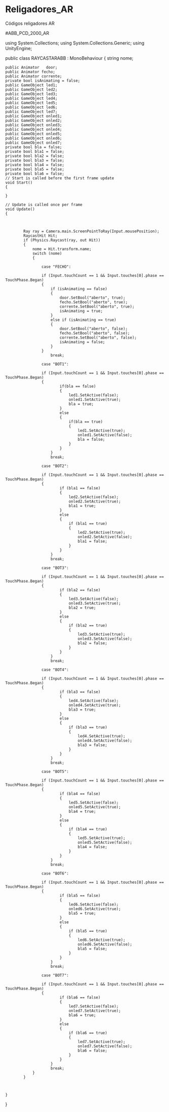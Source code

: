 # Religadores_AR

Códigos religadores AR 

#ABB_PCD_2000_AR

using System.Collections;
using System.Collections.Generic;
using UnityEngine;

public class RAYCASTARABB : MonoBehaviour
{
    string nome;
    
    public Animator   door;
    public Animator fecho;
    public Animator corrente;
    private bool isAnimating = false;
    public GameObject led1;
    public GameObject led2;
    public GameObject led3;
    public GameObject led4;
    public GameObject led5;
    public GameObject led6;
    public GameObject led7;
    public GameObject onled1;
    public GameObject onled2;
    public GameObject onled3;
    public GameObject onled4;
    public GameObject onled5;
    public GameObject onled6;
    public GameObject onled7;
    private bool bla = false;
    private bool bla1 = false;
    private bool bla2 = false;
    private bool bla3 = false;
    private bool bla4 = false;
    private bool bla5 = false;
    private bool bla6 = false;
    // Start is called before the first frame update
    void Start()
    {

    }
   
    // Update is called once per frame
    void Update()
    {

        

            Ray ray = Camera.main.ScreenPointToRay(Input.mousePosition);
            RaycastHit Hit;
            if (Physics.Raycast(ray, out Hit))
            {
                nome = Hit.transform.name;
                switch (nome)
                {                

                    case "FECHO":

                    if (Input.touchCount == 1 && Input.touches[0].phase == TouchPhase.Began)
                    {
                        if (isAnimating == false)
                        {
                            door.SetBool("aberto", true);
                            fecho.SetBool("aberto", true);
                            corrente.SetBool("aberto", true);
                            isAnimating = true;
                        }
                        else if (isAnimating == true)
                        {
                            door.SetBool("aberto", false);
                            fecho.SetBool("aberto", false);
                            corrente.SetBool("aberto", false);
                            isAnimating = false;
                        }
                    }
                        break;

                    case "BOT1":

                    if (Input.touchCount == 1 && Input.touches[0].phase == TouchPhase.Began)
                    {
                            if(bla == false)
                            {
                                led1.SetActive(false);
                                onled1.SetActive(true);
                                bla = true;
                            }
                            else
                            {
                                if(bla == true)
                                {
                                    led1.SetActive(true);
                                    onled1.SetActive(false);
                                    bla = false;
                                }
                            }
                        }
                        break;

                    case "BOT2":

                    if (Input.touchCount == 1 && Input.touches[0].phase == TouchPhase.Began)
                    {
                            if (bla1 == false)
                            {
                                led2.SetActive(false);
                                onled2.SetActive(true);
                                bla1 = true;
                            }
                            else
                            {
                                if (bla1 == true)
                                {
                                    led2.SetActive(true);
                                    onled2.SetActive(false);
                                    bla1 = false;
                                }
                            }
                        }
                        break;

                    case "BOT3":

                    if (Input.touchCount == 1 && Input.touches[0].phase == TouchPhase.Began)
                    {
                            if (bla2 == false)
                            {
                                led3.SetActive(false);
                                onled3.SetActive(true);
                                bla2 = true;
                            }
                            else
                            {
                                if (bla2 == true)
                                {
                                    led3.SetActive(true);
                                    onled3.SetActive(false);
                                    bla2 = false;
                                }
                            }
                        }
                        break;

                    case "BOT4":

                    if (Input.touchCount == 1 && Input.touches[0].phase == TouchPhase.Began)
                    {
                            if (bla3 == false)
                            {
                                led4.SetActive(false);
                                onled4.SetActive(true);
                                bla3 = true;
                            }
                            else
                            {
                                if (bla3 == true)
                                {
                                    led4.SetActive(true);
                                    onled4.SetActive(false);
                                    bla3 = false;
                                }
                            }
                        }
                        break;

                    case "BOT5":

                    if (Input.touchCount == 1 && Input.touches[0].phase == TouchPhase.Began)
                    {
                            if (bla4 == false)
                            {
                                led5.SetActive(false);
                                onled5.SetActive(true);
                                bla4 = true;
                            }
                            else
                            {
                                if (bla4 == true)
                                {
                                    led5.SetActive(true);
                                    onled5.SetActive(false);
                                    bla4 = false;
                                }
                            }
                        }
                        break;

                    case "BOT6":

                    if (Input.touchCount == 1 && Input.touches[0].phase == TouchPhase.Began)
                    {
                            if (bla5 == false)
                            {
                                led6.SetActive(false);
                                onled6.SetActive(true);
                                bla5 = true;
                            }
                            else
                            {
                                if (bla5 == true)
                                {
                                    led6.SetActive(true);
                                    onled6.SetActive(false);
                                    bla5 = false;
                                }
                            }
                        }
                        break;

                    case "BOT7":

                    if (Input.touchCount == 1 && Input.touches[0].phase == TouchPhase.Began)
                    {
                            if (bla6 == false)
                            {
                                led7.SetActive(false);
                                onled7.SetActive(true);
                                bla6 = true;
                            }
                            else
                            {
                                if (bla6 == true)
                                {
                                    led7.SetActive(true);
                                    onled7.SetActive(false);
                                    bla6 = false;
                                }
                            }
                        }
                        break;
                }
            }


        
    }
}
